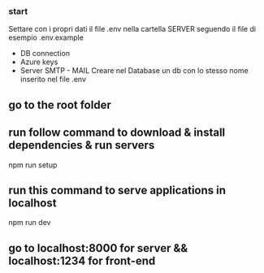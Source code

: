 ### start
Settare con i propri dati il file .env nella cartella SERVER seguendo il file di esempio .env.example
- DB connection
- Azure keys
- Server SMTP - MAIL
Creare nel Database un db con lo stesso nome inserito nel file .env

## go to the root folder
## run follow command to download & install dependencies & run servers
npm run setup

## run this command to serve applications in localhost
npm run dev

## go to localhost:8000 for server && localhost:1234 for front-end